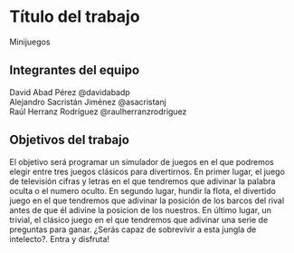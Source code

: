 ﻿# Título del trabajo

Minijuegos

## Integrantes del equipo

David Abad Pérez   @davidabadp <br/>
Alejandro Sacristán Jiménez   @asacristanj <br/>
Raúl Herranz Rodríguez   @raulherranzrodriguez <br/>

## Objetivos del trabajo

El objetivo será programar un simulador de juegos  en el que podremos elegir entre tres juegos clásicos para divertirnos. En primer lugar, el  juego de televisión cifras y letras en el que tendremos que adivinar  la palabra oculta o el numero oculto. En segundo lugar, hundir la flota, el divertido juego en el que tendremos que adivinar la posición de los barcos del rival antes de que él adivine la posicion de los nuestros. En último lugar, un trivial, el clásico juego en el que tendremos que adivinar una serie de preguntas para ganar. ¿Serás capaz de sobrevivir a esta jungla de intelecto?. Entra y  disfruta!

